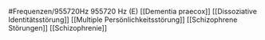#Frequenzen/955720Hz
955720 Hz (E)
[[Dementia praecox]]
[[Dissoziative Identitätsstörung]]
[[Multiple Persönlichkeitsstörung]]
[[Schizophrene Störungen]]
[[Schizophrenie]]
